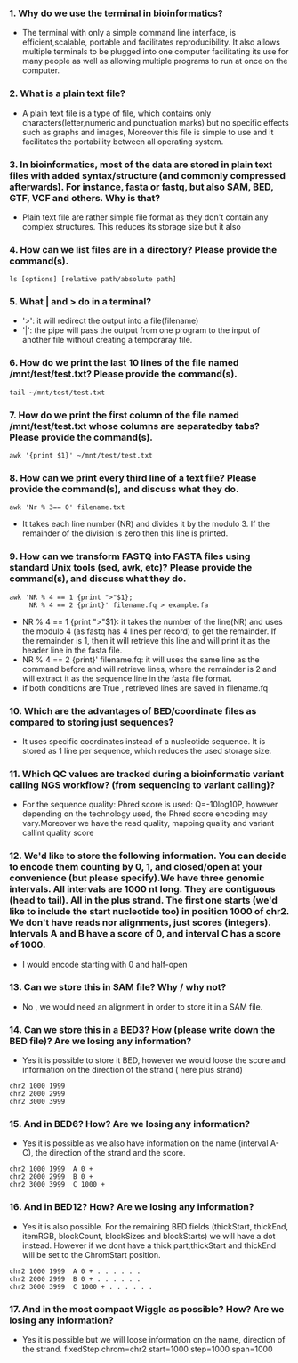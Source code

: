 
 ### 1. Why do we use the terminal in bioinformatics?

-  The terminal with only a simple command line interface, is efficient,scalable, portable and facilitates reproducibility. It also allows multiple terminals to be plugged into one computer facilitating its use for many people as well as allowing multiple programs to run at once on the computer.

### 2. What is a plain text file?

-  A plain text file is a type of file, which contains only characters(letter,numeric and punctuation marks) but no specific effects such as graphs and images,  Moreover this file  is simple to use and it facilitates the portability between all operating system.

### 3. In bioinformatics, most of the data are stored in plain text files with added syntax/structure (and commonly compressed afterwards). For instance, fasta or fastq, but also SAM, BED, GTF, VCF and others. Why is that?

-  Plain text file are rather simple file format as they don't contain any complex structures. This reduces its storage size but it also 

### 4. How can we list files are in a directory? Please provide the command(s).

```
ls [options] [relative path/absolute path]

```

### 5. What | and > do in a terminal?

- '>': it will redirect the output into a file(filename)
- '|':  the pipe will pass the output from one program to the input of another file without creating a temporaray file.


### 6. How do we print the last 10 lines of the file named /mnt/test/test.txt? Please provide the command(s).
```
tail ~/mnt/test/test.txt
```

### 7. How do we print the first column of the file named /mnt/test/test.txt whose columns are separatedby tabs? Please provide the command(s).
```
awk '{print $1}' ~/mnt/test/test.txt
```

### 8. How can we print every third line of a text file? Please provide the command(s), and discuss what they do.
```
awk 'Nr % 3== 0' filename.txt
```
-  It takes each line number (NR) and divides it by the modulo 3. If the remainder of the division is zero then this line is printed.


### 9. How can we transform FASTQ into FASTA files using standard Unix tools (sed, awk, etc)? Please provide the command(s), and discuss what they do.
```
awk 'NR % 4 == 1 {print ">"$1}; 
     NR % 4 == 2 {print}' filename.fq > example.fa
```

-  NR % 4 == 1 {print ">"$1}: it takes the number of the line(NR) and uses the modulo 4 (as fastq has 4 lines per record) to get the remainder. If the remainder is 1, then it will retrieve this line and will print it as the header line in the fasta file.
-  NR % 4 == 2 {print}' filename.fq: it will uses the same line as the command before and will retrieve lines, where the remainder is 2 and will extract it as the sequence line in the fasta file format.
-  if both conditions are True , retrieved lines are saved in filename.fq


### 10. Which are the advantages of BED/coordinate files as compared to storing just sequences?

-  It uses specific coordinates instead of a nucleotide sequence. It is stored as 1 line per sequence, which reduces the used storage size.


### 11. Which QC values are tracked during a bioinformatic variant calling NGS workflow? (from sequencing to variant calling)?

-  For the sequence quality: Phred score is used: Q=-10log10P, however depending on the technology used, the Phred score encoding may vary.Moreover we have the read quality, mapping quality and variant callint quality score


### 12. We'd like to store the following information. You can decide to encode them counting by 0, 1, and closed/open at your convenience (but please specify).We have three genomic intervals. All intervals are 1000 nt long. They are contiguous (head to tail). All in the plus strand. The first one starts (we'd like to include the start nucleotide too) in position 1000 of chr2. We don't have reads nor alignments, just scores (integers). Intervals A and B have a score of 0, and interval C has a score of 1000.

-  I would encode starting with 0 and half-open

### 13. Can we store this in SAM file? Why / why not?

-  No , we would need an alignment in order to store it in a SAM file.


### 14. Can we store this in a BED3? How (please write down the BED file)? Are we losing any information?

-  Yes it is possible to store it BED, however we would loose the score and information on the direction of the strand ( here plus strand)

```
chr2 1000 1999
chr2 2000 2999
chr2 3000 3999
```

### 15. And in BED6? How? Are we losing any information?

-  Yes it is possible as we also have information on the name (interval A-C), the direction of the strand and the score.
```
chr2 1000 1999  A 0 +
chr2 2000 2999  B 0 +
chr2 3000 3999  C 1000 +
```

### 16. And in BED12? How? Are we losing any information?

-  Yes it is also possible. For the remaining BED fields (thickStart, thickEnd, itemRGB, blockCount, blockSizes and blockStarts) we will have a dot instead. However if we dont have a thick part,thickStart and thickEnd will be set to the ChromStart position. 
```
chr2 1000 1999  A 0 + . . . . . .
chr2 2000 2999  B 0 + . . . . . .
chr2 3000 3999  C 1000 + . . . . . .
```

### 17. And in the most compact Wiggle as possible? How? Are we losing any information?

-  Yes it is possible but we will loose information on the name, direction of the strand.
fixedStep chrom=chr2 start=1000 step=1000 span=1000
